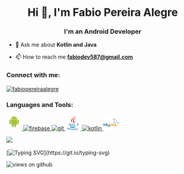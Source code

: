 

<h1 align="center">Hi 👋,  I'm Fabio Pereira Alegre</h1>
<h3 align="center">I'm an Android Developer</h3>

- 💬 Ask me about **Kotlin and Java**

- 📫 How to reach me **fabiodev587@gmail.com**

<h3 align="left">Connect with me:</h3>
<p align="left">
<a href="https://linkedin.com/in/fabiopereiraalegre" target="blank"><img align="center" src="https://raw.githubusercontent.com/rahuldkjain/github-profile-readme-generator/master/src/images/icons/Social/linked-in-alt.svg" alt="fabiopereiraalegre" height="30" width="40" /></a>
</p>

<h3 align="left">Languages and Tools:</h3>

<p align="left"> <a href="https://developer.android.com" target="_blank" rel="noreferrer"> <img src="https://raw.githubusercontent.com/devicons/devicon/master/icons/android/android-original-wordmark.svg" alt="android" width="40" height="40"/> </a> <a href="https://firebase.google.com/" target="_blank" rel="noreferrer"> <img src="https://www.vectorlogo.zone/logos/firebase/firebase-icon.svg" alt="firebase" width="40" height="40"/> </a> <a href="https://git-scm.com/" target="_blank" rel="noreferrer"> <img src="https://www.vectorlogo.zone/logos/git-scm/git-scm-icon.svg" alt="git" width="40" height="40"/> </a> <a href="https://www.java.com" target="_blank" rel="noreferrer"> <img src="https://raw.githubusercontent.com/devicons/devicon/master/icons/java/java-original.svg" alt="java" width="40" height="40"/> </a> <a href="https://kotlinlang.org" target="_blank" rel="noreferrer"> <img src="https://www.vectorlogo.zone/logos/kotlinlang/kotlinlang-icon.svg" alt="kotlin" width="40" height="40"/> </a> <a href="https://www.mysql.com/" target="_blank" rel="noreferrer"> <img src="https://raw.githubusercontent.com/devicons/devicon/master/icons/mysql/mysql-original-wordmark.svg" alt="mysql" width="40" height="40"/> </a> 
  
<p align="left">
  <a href="https://skillicons.dev">
    <img src="https://skillicons.dev/icons?i=figma,postman,react,html,tailwind,vscode,swift,discord,github,stackoverflow,gmail" />
  </a>
</p>

[![Typing SVG](https://readme-typing-svg.herokuapp.com?font=Architects+Daughter&color=7AF79A&size=30&lines=Hi!+I'm+Fabio!;I'm+a+Android+Mobile+Developer...;I+like+Kotlin+especially;And+I'm+from+Argentina.)](https://git.io/typing-svg)

<img src="https://komarev.com/ghpvc/?username=Ahmad-shaikh575&label=Views&color=brightgreen&style=flat-square" alt="views on github" />
</p>

